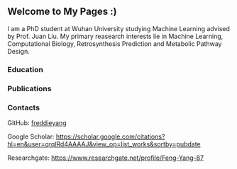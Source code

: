 ## Welcome to My Pages :)

I am a PhD student at Wuhan University studying Machine Learning advised by Prof. Juan Liu. My primary reasearch interests lie in Machine Learning, Computational Biology, Retrosynthesis Prediction and Metabolic Pathway Design. 

### Education

### Publications

### Contacts
GitHub: [freddieyang](https://github.com/freddieyang)

Google Scholar: https://scholar.google.com/citations?hl=en&user=qrqlRd4AAAAJ&view_op=list_works&sortby=pubdate

Researchgate: https://www.researchgate.net/profile/Feng-Yang-87
